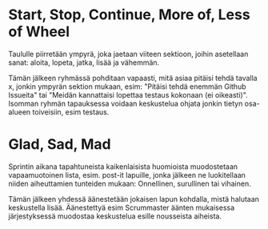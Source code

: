 # Start, Stop, Continue, More of, Less of Wheel 
Taululle piirretään ympyrä, joka jaetaan viiteen sektioon, joihin asetellaan sanat:
aloita, lopeta, jatka, lisää ja vähemmän.

Tämän jälkeen ryhmässä pohditaan vapaasti, mitä asiaa pitäisi tehdä tavalla x, jonkin
ympyrän sektion mukaan, esim: "Pitäisi tehdä enemmän Github Issueita" tai 
"Meidän kannattaisi lopettaa testaus kokonaan (ei oikeasti)". Isomman ryhmän tapauksessa
voidaan keskustelua ohjata jonkin tietyn osa-alueen toiveisiin, esim testaus.

# Glad, Sad, Mad
Sprintin aikana tapahtuneista kaikenlaisista huomioista muodostetaan vapaamuotoinen lista,
esim. post-it lapuille, jonka jälkeen ne luokitellaan niiden aiheuttamien tunteiden 
mukaan: Onnellinen, surullinen tai vihainen.

Tämän jälkeen yhdessä äänestetään jokaisen lapun kohdalla, mistä halutaan keskustella lisää.
Äänestettyä esim Scrummaster äänten mukaisessa järjestyksessä muodostaa keskustelua esille
nousseista aiheista.
